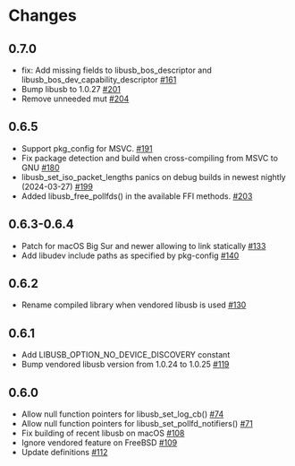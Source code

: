 # Changes

## 0.7.0

* fix: Add missing fields to libusb_bos_descriptor and libusb_bos_dev_capability_descriptor [#161]
* Bump libusb to 1.0.27 [#201]
* Remove unneeded mut [#204]

[#161]: https://github.com/a1ien/rusb/pull/161
[#201]: https://github.com/a1ien/rusb/pull/201
[#204]: https://github.com/a1ien/rusb/pull/204

## 0.6.5
* Support pkg_config for MSVC. [#191]
* Fix package detection and build when cross-compiling from MSVC to GNU [#180]
* libusb_set_iso_packet_lengths panics on debug builds in newest nightly (2024-03-27) [#199]
* Added libusb_free_pollfds() in the available FFI methods. [#203]

[#191]: https://github.com/a1ien/rusb/pull/191
[#180]: https://github.com/a1ien/rusb/pull/180
[#199]: https://github.com/a1ien/rusb/pull/199
[#203]: https://github.com/a1ien/rusb/pull/203

## 0.6.3-0.6.4
* Patch for macOS Big Sur and newer allowing to link statically [#133]
* Add libudev include paths as specified by pkg-config [#140]

[#133]: https://github.com/a1ien/rusb/pull/133
[#140]: https://github.com/a1ien/rusb/pull/140


## 0.6.2
* Rename compiled library when vendored libusb is used [#130]

[#130]: https://github.com/a1ien/rusb/pull/130

## 0.6.1
* Add LIBUSB_OPTION_NO_DEVICE_DISCOVERY constant
* Bump vendored libusb version from 1.0.24 to 1.0.25 [#119]

[#119]: https://github.com/a1ien/rusb/pull/119

## 0.6.0
* Allow null function pointers for libusb_set_log_cb() [#74]
* Allow null function pointers for libusb_set_pollfd_notifiers() [#71]
* Fix building of recent libusb on macOS [#108]
* Ignore vendored feature on FreeBSD [#109]
* Update definitions [#112]

[#74]: https://github.com/a1ien/rusb/pull/74
[#71]: https://github.com/a1ien/rusb/pull/71
[#108]: https://github.com/a1ien/rusb/pull/108
[#109]: https://github.com/a1ien/rusb/pull/109
[#112]: https://github.com/a1ien/rusb/pull/112
